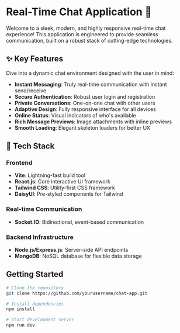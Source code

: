 # Real-Time Chat Application 💬

Welcome to a sleek, modern, and highly responsive real-time chat experience! This application is engineered to provide seamless communication, built on a robust stack of cutting-edge technologies.

## ✨ Key Features

Dive into a dynamic chat environment designed with the user in mind:

- **Instant Messaging**: Truly real-time communication with instant send/receive
- **Secure Authentication**: Robust user login and registration
- **Private Conversations**: One-on-one chat with other users
- **Adaptive Design**: Fully responsive interface for all devices
- **Online Status**: Visual indicators of who's available
- **Rich Message Previews**: Image attachments with inline previews
- **Smooth Loading**: Elegant skeleton loaders for better UX

## 🚀 Tech Stack

### Frontend
- **Vite**: Lightning-fast build tool
- **React.js**: Core interactive UI framework
- **Tailwind CSS**: Utility-first CSS framework
- **DaisyUI**: Pre-styled components for Tailwind

### Real-time Communication
- **Socket.IO**: Bidirectional, event-based communication

### Backend Infrastructure
- **Node.js/Express.js**: Server-side API endpoints
- **MongoDB**: NoSQL database for flexible data storage



## Getting Started

```bash
# Clone the repository
git clone https://github.com/yourusername/chat-app.git

# Install dependencies
npm install

# Start development server
npm run dev
```
